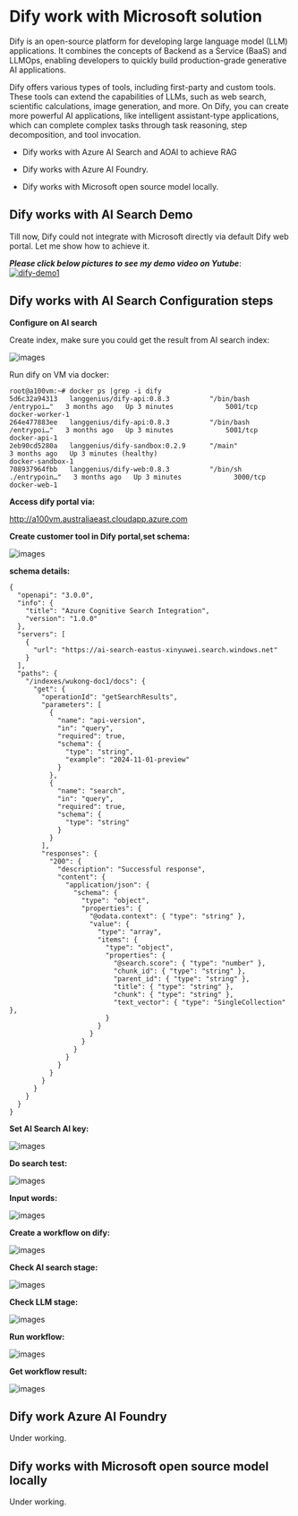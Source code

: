 # Dify work with Microsoft solution

Dify is an open-source platform for developing large language model (LLM) applications. It combines the concepts of Backend as a Service (BaaS) and LLMOps, enabling developers to quickly build production-grade generative AI applications.

Dify offers various types of tools, including first-party and custom tools. These tools can extend the capabilities of LLMs, such as web search, scientific calculations, image generation, and more. On Dify, you can create more powerful AI applications, like intelligent assistant-type applications, which can complete complex tasks through task reasoning, step decomposition, and tool invocation.

- Dify works with Azure AI Search and AOAI to achieve RAG

- Dify works with Azure AI Foundry.

- Dify works with Microsoft open source model locally.

  

## Dify works with AI Search Demo

Till now, Dify could not integrate with Microsoft directly via default Dify web portal. Let me show how to achieve it.

***Please click below pictures to see my demo video on Yutube***:
[![dify-demo1](https://raw.githubusercontent.com/xinyuwei-david/david-share/refs/heads/master/IMAGES/6.webp)](https://youtu.be/_-Y432d2VQU)

## Dify works with AI Search Configuration steps

**Configure on AI search**

Create index, make sure you could get the result from AI search index:



![images](https://github.com/xinyuwei-david/david-share/blob/master/LLMs/ollama-Dify/images/1.png)



Run dify on VM via docker:

```
root@a100vm:~# docker ps |grep -i dify
5d6c32a94313   langgenius/dify-api:0.8.3          "/bin/bash /entrypoi…"   3 months ago   Up 3 minutes             5001/tcp                                                                   docker-worker-1
264e477883ee   langgenius/dify-api:0.8.3          "/bin/bash /entrypoi…"   3 months ago   Up 3 minutes             5001/tcp                                                                   docker-api-1
2eb90cd5280a   langgenius/dify-sandbox:0.2.9      "/main"                  3 months ago   Up 3 minutes (healthy)                                                                              docker-sandbox-1
708937964fbb   langgenius/dify-web:0.8.3          "/bin/sh ./entrypoin…"   3 months ago   Up 3 minutes             3000/tcp                                                                   docker-web-1
```



**Access dify portal via:**

http://a100vm.australiaeast.cloudapp.azure.com



 **Create customer tool in Dify portal,set schema:**



![images](https://github.com/xinyuwei-david/david-share/blob/master/LLMs/ollama-Dify/images/3.png)



**schema details:**

```
{
  "openapi": "3.0.0",
  "info": {
    "title": "Azure Cognitive Search Integration",
    "version": "1.0.0"
  },
  "servers": [
    {
      "url": "https://ai-search-eastus-xinyuwei.search.windows.net"
    }
  ],
  "paths": {
    "/indexes/wukong-doc1/docs": {
      "get": {
        "operationId": "getSearchResults",
        "parameters": [
          {
            "name": "api-version",
            "in": "query",
            "required": true,
            "schema": {
              "type": "string",
              "example": "2024-11-01-preview"
            }
          },
          {
            "name": "search",
            "in": "query",
            "required": true,
            "schema": {
              "type": "string"
            }
          }
        ],
        "responses": {
          "200": {
            "description": "Successful response",
            "content": {
              "application/json": {
                "schema": {
                  "type": "object",
                  "properties": {
                    "@odata.context": { "type": "string" },
                    "value": {
                      "type": "array",
                      "items": {
                        "type": "object",
                        "properties": {
                          "@search.score": { "type": "number" },
                          "chunk_id": { "type": "string" },
                          "parent_id": { "type": "string" },
                          "title": { "type": "string" },
                          "chunk": { "type": "string" },
                          "text_vector": { "type": "SingleCollection" },
                        }
                      }
                    }
                  }
                }
              }
            }
          }
        }
      }
    }
  }
}
```



**Set AI Search AI key:**



![images](https://github.com/xinyuwei-david/david-share/blob/master/LLMs/ollama-Dify/images/4.png)



**Do search test:**



![images](https://github.com/xinyuwei-david/david-share/blob/master/LLMs/ollama-Dify/images/5.png)



**Input words:**



![images](https://github.com/xinyuwei-david/david-share/blob/master/LLMs/ollama-Dify/images/6.png)



**Create a workflow on dify:**



![images](https://github.com/xinyuwei-david/david-share/blob/master/LLMs/ollama-Dify/images/7.png)



**Check AI search stage:**



![images](https://github.com/xinyuwei-david/david-share/blob/master/LLMs/ollama-Dify/images/8.png)



**Check LLM stage:**



![images](https://github.com/xinyuwei-david/david-share/blob/master/LLMs/ollama-Dify/images/9.png)



**Run workflow:**



![images](https://github.com/xinyuwei-david/david-share/blob/master/LLMs/ollama-Dify/images/10.png)



**Get workflow result:**



![images](https://github.com/xinyuwei-david/david-share/blob/master/LLMs/ollama-Dify/images/11.png)



## Dify work Azure AI Foundry

Under working.

## Dify works with Microsoft open source model locally

Under working.

